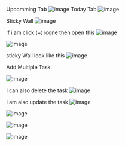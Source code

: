 Upcomming Tab
![image](https://github.com/user-attachments/assets/ab44bc15-1e90-4eff-906b-140177d2dd7d)
Today Tab
![image](https://github.com/user-attachments/assets/25175a4a-2eef-4248-9ba1-71bb4a5ec9d1)

Sticky Wall
![image](https://github.com/user-attachments/assets/f4c5f035-50de-4554-891d-f3d2803c4913)

if i am click (+) icone then open this
![image](https://github.com/user-attachments/assets/235a02e4-def9-4698-be9e-c7a242d9ec5e)


![image](https://github.com/user-attachments/assets/af8eb61a-b92e-4473-83b2-be92d2c98ccb)

sticky Wall look like this
![image](https://github.com/user-attachments/assets/7f7fc76f-82c3-472e-b68a-be020f5c2297)


Add Multiple Task.

![image](https://github.com/user-attachments/assets/bbf986b8-2b83-4619-9fd9-9daacef55e36)

I can also delete the task
![image](https://github.com/user-attachments/assets/6b93d20e-f139-4174-8140-220bc36cca5f)

I am also update the task
![image](https://github.com/user-attachments/assets/932f2ba0-e4b8-44e0-bd0e-a40a5067fc2f)

![image](https://github.com/user-attachments/assets/32390a37-7a71-4ff1-b54a-a8b4bb65ab4a)


![image](https://github.com/user-attachments/assets/80416324-1e47-444c-8aa2-4309226d1af7)


![image](https://github.com/user-attachments/assets/e11b36a3-ac08-44c7-a53d-130ecb6c5e3a)





